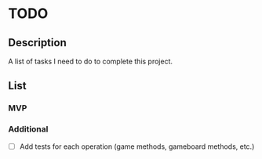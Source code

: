 # TODO

## Description

A list of tasks I need to do to complete this project.

## List

### MVP

### Additional

- [ ] Add tests for each operation (game methods, gameboard methods, etc.)
